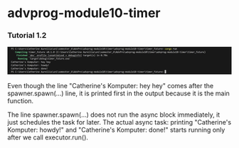 # advprog-module10-timer

### Tutorial 1.2
![alt text](image.png)

Even though the line "Catherine's Komputer: hey hey" comes after the spawner.spawn(...) line, it is printed first in the output because it is the main function.

The line spawner.spawn(...) does not run the async block immediately, it just schedules the task for later. The actual async task: printing "Catherine's Komputer: howdy!" and "Catherine's Komputer: done!" starts running only after we call executor.run().
